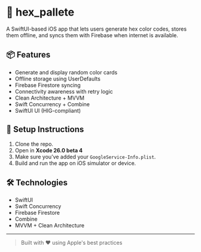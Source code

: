 # 🎨 hex_pallete

A SwiftUI-based iOS app that lets users generate hex color codes, stores them offline, and syncs them with Firebase when internet is available.

## 📦 Features

- Generate and display random color cards
- Offline storage using UserDefaults
- Firebase Firestore syncing
- Connectivity awareness with retry logic
- Clean Architecture + MVVM
- Swift Concurrency + Combine
- SwiftUI UI (HIG-compliant)

## 🚀 Setup Instructions

1. Clone the repo.
2. Open in **Xcode 26.0 beta 4**
3. Make sure you’ve added your `GoogleService-Info.plist`.
4. Build and run the app on iOS simulator or device.

## 🛠 Technologies

- SwiftUI
- Swift Concurrency
- Firebase Firestore
- Combine
- MVVM + Clean Architecture

---

> Built with ❤️ using Apple's best practices
